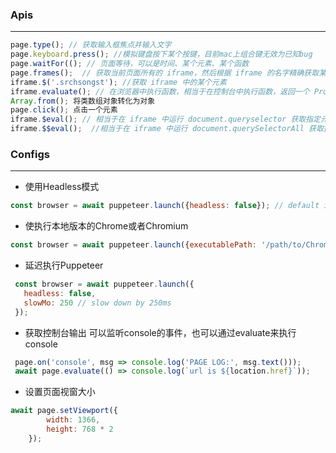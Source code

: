 ### Apis
---------

``` js
page.type(); // 获取输入框焦点并输入文字
page.keyboard.press(); //模拟键盘按下某个按键，目前mac上组合键无效为已知bug
page.waitFor((); // 页面等待，可以是时间、某个元素、某个函数
page.frames();  // 获取当前页面所有的 iframe，然后根据 iframe 的名字精确获取某个想要的 iframe
iframe.$('.srchsongst'); //获取 iframe 中的某个元素
iframe.evaluate(); // 在浏览器中执行函数，相当于在控制台中执行函数，返回一个 Promise
Array.from(); 将类数组对象转化为对象
page.click(); 点击一个元素
iframe.$eval(); // 相当于在 iframe 中运行 document.queryselector 获取指定元素，并将其作为第一个参数传递
iframe.$$eval();  //相当于在 iframe 中运行 document.querySelectorAll 获取指定元素数组，并将其作为第一个参数传递
```

### Configs
----

-  使用Headless模式
```js
const browser = await puppeteer.launch({headless: false}); // default is true
```
-  使执行本地版本的Chrome或者Chromium
```js
const browser = await puppeteer.launch({executablePath: '/path/to/Chrome'});
```
-  延迟执行Puppeteer
```js
 const browser = await puppeteer.launch({
   headless: false,
   slowMo: 250 // slow down by 250ms
 });
 ```
-  获取控制台输出
可以监听console的事件，也可以通过evaluate来执行console
```js
 page.on('console', msg => console.log('PAGE LOG:', msg.text()));
 await page.evaluate(() => console.log(`url is ${location.href}`));
```

-  设置页面视窗大小
``` js
await page.setViewport({
        width: 1366,
        height: 768 * 2
    });
```